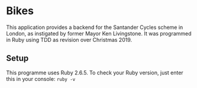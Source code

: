 # Bikes

This application provides a backend for the Santander Cycles scheme in London, as instigated by former Mayor Ken Livingstone. It was programmed in Ruby using TDD as revision over Christmas 2019.

## Setup

This programme uses Ruby 2.6.5. To check your Ruby version, just enter this in your console:
`ruby -v`
